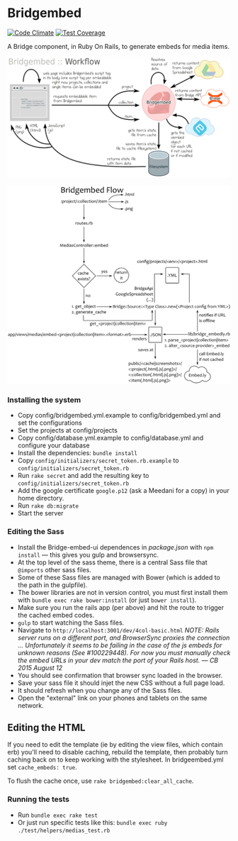 Bridgembed
==========

[![Code Climate](https://codeclimate.com/repos/549c8a48e30ba06537002021/badges/2e1f5ed3a05c045248dc/gpa.svg)](https://codeclimate.com/repos/549c8a48e30ba06537002021/feed) 
[![Test Coverage](https://codeclimate.com/repos/549c8a48e30ba06537002021/badges/2e1f5ed3a05c045248dc/coverage.svg)](https://codeclimate.com/repos/549c8a48e30ba06537002021/feed)

A Bridge component, in Ruby On Rails, to generate embeds for media items.

![Workflow](doc/workflow.png?raw=true "Workflow")

![Code Flow](doc/codeflow.png?raw=true "Code Flow")

### Installing the system

* Copy config/bridgembed.yml.example to config/bridgembed.yml and set the configurations
* Set the projects at config/projects
* Copy config/database.yml.example to config/database.yml and configure your database
* Install the dependencies: `bundle install`
* Copy `config/initializers/secret_token.rb.example` to `config/initializers/secret_token.rb`
* Run `rake secret` and add the resulting key to `config/initializers/secret_token.rb`
* Add the google certificate `google.p12` (ask a Meedani for a copy) in your home directory.
* Run `rake db:migrate`
* Start the server

### Editing the Sass

* Install the Bridge-embed-ui dependences in *package.json* with `npm install` — this gives you gulp and browsersync.
* At the top level of the sass theme, there is a central Sass file that `@imports` other sass files.
* Some of these Sass files are managed with Bower (which is added to the path in the gulpfile).
* The bower libraries are not in version control, you must first install them with `bundle exec rake bower:install` (or just `bower install`).
* Make sure you run the rails app (per above) and hit the route to trigger the cached embed codes. 
* `gulp` to start watching the Sass files.
* Navigate to `http://localhost:3001/dev/4col-basic.html` *NOTE: Rails server runs on a different port, and BrowserSync proxies the connection ... Unfortunately it seems to be failing in the case of the js embeds for unknown reasons (See #100229448). For now you must manually check the embed URLs in your dev match the port of your Rails host. — CB 2015 August 12*
* You should see confirmation that browser sync loaded in the browser. 
* Save your sass file it should injet the new CSS without a full page load. 
* It should refresh when you change any of the Sass files.
* Open the "external" link on your phones and tablets on the same network.

## Editing the HTML

If you need to edit the template (ie by editing the view files, which contain erb) you'll need to disable caching, rebuild the template, then probably turn caching back on to keep working with the stylesheet. In bridgeembed.yml set `cache_embeds: true`.

To flush the cache once, use `rake bridgembed:clear_all_cache`.

### Running the tests

* Run `bundle exec rake test`
* Or just run specific tests like this: `bundle exec ruby ./test/helpers/medias_test.rb`
